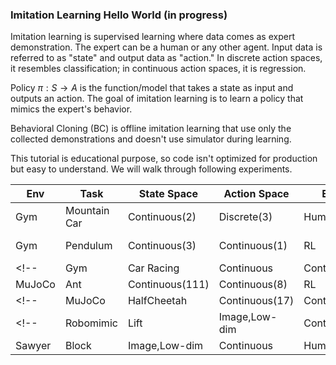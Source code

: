 ### Imitation Learning Hello World (in progress)

Imitation learning is supervised learning where data comes as expert demonstration. The expert can be a human or any other agent. Input data is referred to as "state" and output data as "action." In discrete action spaces, it resembles classification; in continuous action spaces, it is regression.

Policy $\pi: S \rightarrow A$ is the function/model that takes a state as input and outputs an action. The goal of imitation learning is to learn a policy that mimics the expert's behavior.

Behavioral Cloning (BC) is offline imitation learning that use only the collected demonstrations and doesn't use simulator during learning. 

This tutorial is educational purpose, so code isn't optimized for production but easy to understand. We will walk through following experiments.

|  Env   |   Task       |  State Space |  Action Space  |  Expert  |  Colab  |
|--------|--------------|--------------|----------------|----------|---------|
| Gym    | Mountain Car | Continuous(2)   | Discrete(3)       | Human    | train_sk, train_torch |
| Gym    | Pendulum     | Continuous(3)   | Continuous(1)     | RL       | train_sk, train_torch |
<!-- | Gym    | Car Racing   | Continuous   | Continuous     | Human    | train   | -->
| MuJoCo | Ant          | Continuous(111)   | Continuous(8)     | RL       | train   |
<!-- | MuJoCo | HalfCheetah  | Continuous(17)   | Continuous(6)     | RL       | train   | -->
<!-- | Robomimic | Lift      | Image,Low-dim   | Continuous     | Human    | train   |
| Sawyer | Block        | Image,Low-dim   | Continuous     | Human    | train   | -->
